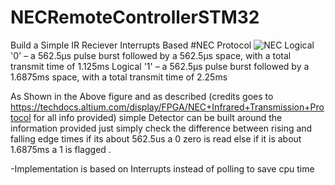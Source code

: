 # NECRemoteControllerSTM32
Build a Simple IR Reciever Interrupts Based
#NEC Protocol
![NEC](https://github.com/SeifEldidi/NECRemoteControllerSTM32/assets/106155115/24003296-3217-4b20-b4e5-1a3c8e864eab)
Logical '0' – a 562.5µs pulse burst followed by a 562.5µs space, with a total transmit time of 1.125ms
Logical '1' – a 562.5µs pulse burst followed by a 1.6875ms space, with a total transmit time of 2.25ms

As Shown in the Above figure and as described (credits goes to https://techdocs.altium.com/display/FPGA/NEC+Infrared+Transmission+Protocol for all info provided)
simple Detector can be built around the information provided just simply check the difference between rising and falling edge times if its about 562.5us a 0 zero is read 
else if it is about 1.6875ms a 1 is flagged .

-Implementation is based on Interrupts instead of polling to save cpu time
